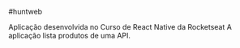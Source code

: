 #huntweb

Aplicação desenvolvida no Curso de React Native da Rocketseat
A aplicação lista produtos de uma API.
